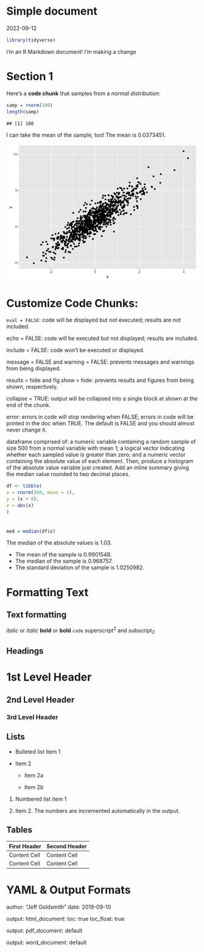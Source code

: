Simple document
================
2022-09-12

``` r
library(tidyverse)
```

I’m an R Markdown document! I’m making a change

# Section 1

Here’s a **code chunk** that samples from a *normal distribution*:

``` r
samp = rnorm(100)
length(samp)
```

    ## [1] 100

I can take the mean of the sample, too! The mean is 0.0373451.

![](Writing-with-Data_files/figure-gfm/chunk_scatterplot-1.png)<!-- -->

# Customize Code Chunks:

`eval = FALSE`: code will be displayed but not executed; results are not
included.

echo = FALSE: code will be executed but not displayed; results are
included.

include = FALSE: code won’t be executed or displayed.

message = FALSE and warning = FALSE: prevents messages and warnings from
being displayed.

results = hide and fig.show = hide: prevents results and figures from
being shown, respectively.

collapse = TRUE: output will be collapsed into a single block at shown
at the end of the chunk.

error: errors in code will stop rendering when FALSE; errors in code
will be printed in the doc when TRUE. The default is FALSE and you
should almost never change it.

dataframe comprised of: a numeric variable containing a random sample of
size 500 from a normal variable with mean 1; a logical vector indicating
whether each sampled value is greater than zero; and a numeric vector
containing the absolute value of each element. Then, produce a histogram
of the absolute value variable just created. Add an inline summary
giving the median value rounded to two decimal places.

``` r
df <- tibble(
x = rnorm(500, mean = 1),
y = (x > 0),
z = abs(x)
)


med = median(df$z)
```

The median of the absolute values is 1.03.

-   The mean of the sample is 0.9901548.
-   The median of the sample is 0.968757.
-   The standard deviation of the sample is 1.0250982.

# Formatting Text

## Text formatting

*italic* or *italic* **bold** or **bold** `code` superscript<sup>2</sup>
and subscript<sub>2</sub>

## Headings

# 1st Level Header

## 2nd Level Header

### 3rd Level Header

## Lists

-   Bulleted list item 1

-   Item 2

    -   Item 2a

    -   Item 2b

1.  Numbered list item 1

2.  Item 2. The numbers are incremented automatically in the output.

## Tables

| First Header | Second Header |
|--------------|---------------|
| Content Cell | Content Cell  |
| Content Cell | Content Cell  |

# YAML & Output Formats

author: “Jeff Goldsmith” date: 2019-09-10

output: html_document: toc: true toc_float: true

output: pdf_document: default

output: word_document: default
